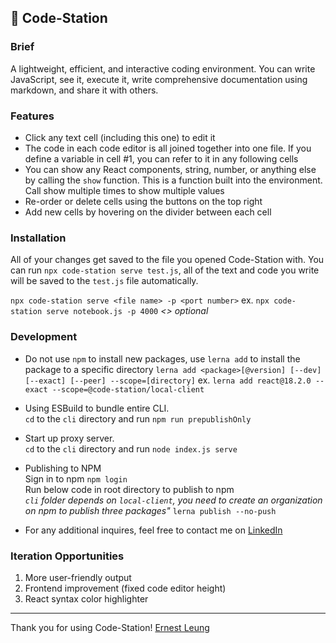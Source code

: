 ## 📝 Code-Station

### Brief
A lightweight, efficient, and interactive coding environment. You can write JavaScript, see it, execute it, write comprehensive documentation using markdown, and share it with others.

### Features
- Click any text cell (including this one) to edit it
- The code in each code editor is all joined together into one file. If you define a variable in cell #1, you can refer to it in any following cells
- You can show any React components, string, number, or anything else by calling the `show` function. This is a function built into the environment. Call show multiple times to show multiple values
- Re-order or delete cells using the buttons on the top right
- Add new cells by hovering on the divider between each cell

### Installation
All of your changes get saved to the file you opened Code-Station with. You can run `npx code-station serve test.js`, all of the text and code you write will be saved to the `test.js` file automatically.

`npx code-station serve <file name> -p <port number>`
ex. `npx code-station serve notebook.js -p 4000`
*<> optional*

### Development
- Do not use `npm` to install new packages, use `lerna add` to install the package to a specific directory
`lerna add <package>[@version] [--dev] [--exact] [--peer] --scope=[directory]`
ex. `lerna add react@18.2.0 --exact --scope=@code-station/local-client`

- Using ESBuild to bundle entire CLI. <br>
`cd` to the `cli` directory and run
`npm run prepublishOnly`

- Start up proxy server. <br>
`cd` to the `cli` directory and run
`node index.js serve`

- Publishing to NPM <br>
Sign in to npm
`npm login` <br>
Run below code in root directory to publish to npm <br>
*`cli` folder depends on `local-client`, you need to create an organization on npm to publish three packages"*
`lerna publish --no-push`

- For any additional inquires, feel free to contact me on [LinkedIn](https://www.linkedin.com/in/ernestleung52/)

### Iteration Opportunities
1. More user-friendly output
2. Frontend improvement (fixed code editor height)
3. React syntax color highlighter
---
Thank you for using Code-Station!
[Ernest Leung](https://www.linkedin.com/in/ernestleung52/)
